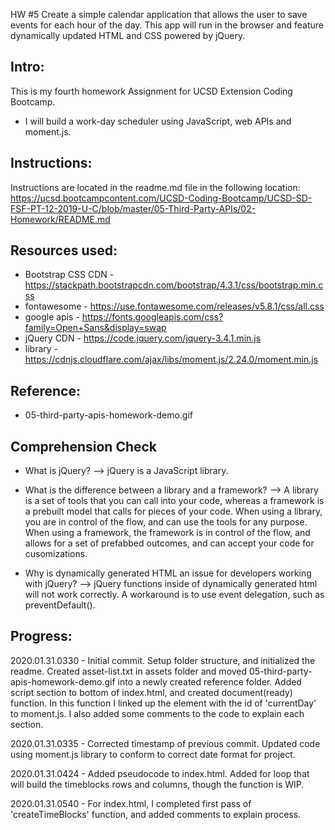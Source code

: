 HW #5 Create a simple calendar application that allows the user to save events for each hour of the day. This app will run in the browser and feature dynamically updated HTML and CSS powered by jQuery.

Intro:
------------
This is my fourth homework Assignment for UCSD Extension Coding Bootcamp.

- I will build a work-day scheduler using JavaScript, web APIs and moment.js.


Instructions:
------------
Instructions are located in the readme.md file in the following location: 
https://ucsd.bootcampcontent.com/UCSD-Coding-Bootcamp/UCSD-SD-FSF-PT-12-2019-U-C/blob/master/05-Third-Party-APIs/02-Homework/README.md


Resources used:
------------
- Bootstrap CSS CDN - https://stackpath.bootstrapcdn.com/bootstrap/4.3.1/css/bootstrap.min.css
- fontawesome       - https://use.fontawesome.com/releases/v5.8.1/css/all.css
- google apis       - https://fonts.googleapis.com/css?family=Open+Sans&display=swap
- jQuery CDN        - https://code.jquery.com/jquery-3.4.1.min.js
- library              - https://cdnjs.cloudflare.com/ajax/libs/moment.js/2.24.0/moment.min.js



Reference:
------------
- 05-third-party-apis-homework-demo.gif


Comprehension Check
------------
- What is jQuery? --> jQuery is a JavaScript library.

- What is the difference between a library and a framework? --> A library is a set of tools that you can call into your code, whereas a framework is a prebuilt model that calls for pieces of your code.  When using a library, you are in control of the flow, and can use the tools for any purpose.  When using a framework, the framework is in control of the flow, and allows for a set of prefabbed outcomes, and can accept your code for cusomizations.

- Why is dynamically generated HTML an issue for developers working with jQuery? --> jQuery functions inside of dynamically generated html will not work correctly. A workaround is to use event delegation, such as preventDefault().




Progress:
------------
2020.01.31.0330 - Initial commit.  Setup folder structure, and initialized the readme. Created asset-list.txt in assets folder and moved 05-third-party-apis-homework-demo.gif into a newly created reference folder.  Added script section to bottom of index.html, and created document(ready) function.  In this function I linked up the element with the id of 'currentDay' to moment.js.  I also added some comments to the code to explain each section.

2020.01.31.0335 - Corrected timestamp of previous commit. Updated code using moment.js library to conform to correct date format for project.

2020.01.31.0424 - Added pseudocode to index.html. Added for loop that will build the timeblocks rows and columns, though the function is WIP.

2020.01.31.0540 - For index.html, I completed first pass of 'createTimeBlocks' function, and added comments to explain process.